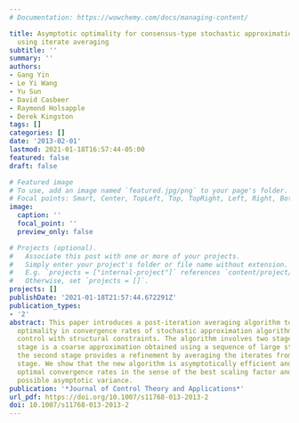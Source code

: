 ```yaml
---
# Documentation: https://wowchemy.com/docs/managing-content/

title: Asymptotic optimality for consensus-type stochastic approximation algorithms
  using iterate averaging
subtitle: ''
summary: ''
authors:
- Gang Yin
- Le Yi Wang
- Yu Sun
- David Casbeer
- Raymond Holsapple
- Derek Kingston
tags: []
categories: []
date: '2013-02-01'
lastmod: 2021-01-18T16:57:44-05:00
featured: false
draft: false

# Featured image
# To use, add an image named `featured.jpg/png` to your page's folder.
# Focal points: Smart, Center, TopLeft, Top, TopRight, Left, Right, BottomLeft, Bottom, BottomRight.
image:
  caption: ''
  focal_point: ''
  preview_only: false

# Projects (optional).
#   Associate this post with one or more of your projects.
#   Simply enter your project's folder or file name without extension.
#   E.g. `projects = ["internal-project"]` references `content/project/deep-learning/index.md`.
#   Otherwise, set `projects = []`.
projects: []
publishDate: '2021-01-18T21:57:44.672291Z'
publication_types:
- '2'
abstract: This paper introduces a post-iteration averaging algorithm to achieve asymptotic
  optimality in convergence rates of stochastic approximation algorithms for consensus
  control with structural constraints. The algorithm involves two stages. The first
  stage is a coarse approximation obtained using a sequence of large stepsizes. Then,
  the second stage provides a refinement by averaging the iterates from the first
  stage. We show that the new algorithm is asymptotically efficient and gives the
  optimal convergence rates in the sense of the best scaling factor and ‘smallest’
  possible asymptotic variance.
publication: '*Journal of Control Theory and Applications*'
url_pdf: https://doi.org/10.1007/s11768-013-2013-2
doi: 10.1007/s11768-013-2013-2
---
```

